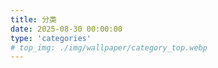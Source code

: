 ```yaml
---
title: 分类
date: 2025-08-30 00:00:00
type: 'categories'
# top_img: ./img/wallpaper/category_top.webp
---
```

